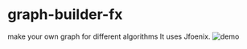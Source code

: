 # graph-builder-fx
make your own graph for different algorithms
It uses Jfoenix.
![demo](https://raw.githubusercontent.com/amirhossein-hkh/graph-builder-fx/master/demo.gif)
